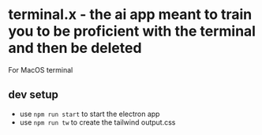 # terminal.x - the ai app meant to train you to be proficient with the terminal and then be deleted
For MacOS terminal
## dev setup
- use `npm run start` to start the electron app
- use `npm run tw` to create the tailwind output.css

